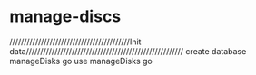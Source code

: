 # manage-discs

//////////////////////////////////////////Init data///////////////////////////////////////////////////////
create database manageDisks
go
use manageDisks
go